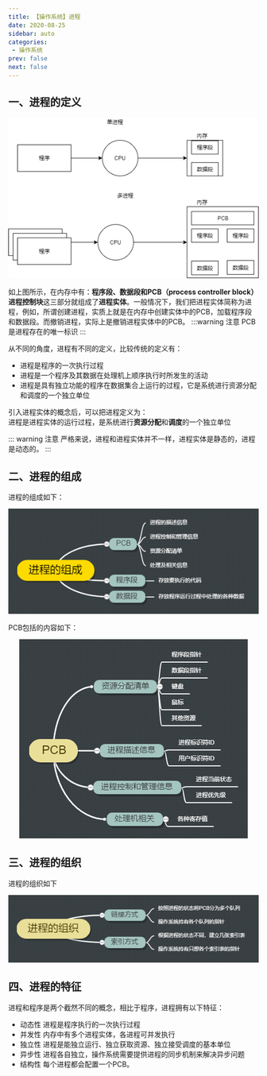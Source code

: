 ```yaml
---
title: 【操作系统】进程
date: 2020-08-25
sidebar: auto
categories:
 - 操作系统
prev: false
next: false
---
```



## 一、进程的定义

<center>

![process](./img/process.png)

</center>

如上图所示，在内存中有：**程序段、数据段和PCB（process controller block）进程控制块**这三部分就组成了**进程实体**。一般情况下，我们把进程实体简称为进程，例如，所谓创建进程，实质上就是在内存中创建实体中的PCB，加载程序段和数据段。而撤销进程，实际上是撤销进程实体中的PCB。
:::warning 注意
PCB是进程存在的唯一标识
:::

从不同的角度，进程有不同的定义，比较传统的定义有：
- 进程是程序的一次执行过程
- 进程是一个程序及其数据在处理机上顺序执行时所发生的活动
- 进程是具有独立功能的程序在数据集合上运行的过程，它是系统进行资源分配和调度的一个独立单位

引入进程实体的概念后，可以把进程定义为：  
进程是进程实体的运行过程，是系统进行**资源分配**和**调度**的一个独立单位

::: warning 注意
严格来说，进程和进程实体并不一样，进程实体是静态的，进程是动态的。
:::

## 二、进程的组成

进程的组成如下：


<center>

![content](./img/content.png)

</center>


PCB包括的内容如下：

<center>

![pcb](./img/pcb.png)

</center>


## 三、进程的组织

进程的组织如下


<center>

![pcb](./img/organization.png)

</center>

## 四、进程的特征

进程和程序是两个截然不同的概念，相比于程序，进程拥有以下特征：

- 动态性  进程是程序执行的一次执行过程
- 并发性  内存中有多个进程实体，各进程可并发执行
- 独立性  进程是能独立运行、独立获取资源、独立接受调度的基本单位
- 异步性  进程各自独立，操作系统需要提供进程的同步机制来解决异步问题
- 结构性  每个进程都会配置一个PCB。



